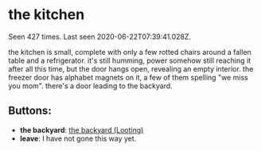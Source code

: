 # the kitchen

Seen 427 times. Last seen 2020-06-22T07:39:41.028Z.

the kitchen is small, complete with only a few rotted chairs around a fallen table and a refrigerator. it's still humming, power somehow still reaching it after all this time, but the door hangs open, revealing an empty interior. the freezer door has alphabet magnets on it, a few of them spelling "we miss you mom". there's a door leading to the backyard.

## Buttons:

- **the backyard**: [the backyard (Looting)](the-backyard--Looting--N8zeuzw.md)
- **leave**: I have not gone this way yet.